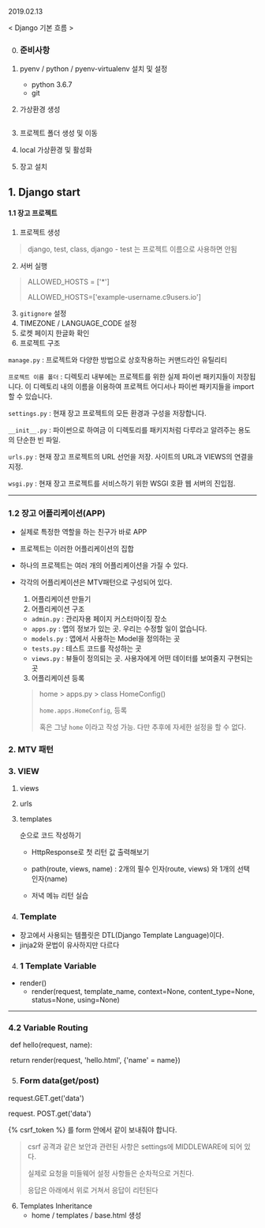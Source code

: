 2019.02.13

< Django 기본 흐름  >



0. ### 준비사항

1. pyenv / python / pyenv-virtualenv 설치 및 설정

   * python 3.6.7
   * git

2. 가상환경 생성

   ```python
   
   ```


3. 프로젝트 폴더 생성 및 이동
4. local 가상환경 및 활성화
5. 장고 설치



## 1. Django start

#### 1.1 장고 프로젝트 

1. 프로젝트 생성

> django, test, class, django - test 는 프로젝트 이름으로 사용하면 안됨

2. 서버 실행

> ALLOWED_HOSTS = ['*']
>
> ALLOWED_HOSTS=['example-username.c9users.io']

3. `gitignore` 설정
4. TIMEZONE / LANGUAGE_CODE 설정
5. 로켓 페이지 한글화 확인
6. 프로젝트 구조

`manage.py` : 프로젝트와 다양한 방법으로 상호작용하는 커맨드라인 유틸리티

`프로젝트 이름 폴더` : 디렉토리 내부에는 프로젝트를 위한 실제 파이썬 패키지들이 저장됩니다. 이 디렉토리 내의 이름을 이용하여 프로젝트 어디서나 파이썬 패키지들을 import할 수 있습니다. 

`settings.py` : 현재 장고 프로젝트의 모든 환경과 구성을 저장합니다.

`__init__.py` : 파이썬으로 하여금 이 디렉토리를 패키지처럼 다루라고 알려주는 용도의 단순한 빈 파일.

`urls.py` : 현재 장고 프로젝트의 URL 선언을 저장. 사이트의  URL과 VIEWS의 연결을 지정.

`wsgi.py` : 현재 장고 프로젝트를 서비스하기 위한 WSGI 호환 웹 서버의 진입점.

-------



### 1.2 장고 어플리케이션(APP)

* 실제로 특정한 역할을 하는 친구가 바로 APP

* 프로젝트는 이러한 어플리케이션의 집합

* 하나의 프로젝트는 여러 개의 어플리케이션을 가질 수 있다.

* 각각의 어플리케이션은 MTV패턴으로 구성되어 있다.

  1. 어플리케이션 만들기
  2. 어플리케이션 구조

  * `admin.py` : 관리자용 페이지 커스터마이징 장소
  * `apps.py` : 앱의 정보가 있는 곳. 우리는 수정할 일이 없습니다.
  * `models.py` : 앱에서 사용하는 Model을 정의하는 곳
  * `tests.py` : 테스트 코드를 작성하는 곳
  * `views.py` : 뷰들이 정의되는 곳. 사용자에게 어떤 데이터를 보여줄지 구현되는 곳

  3. 어플리케이션 등록

  > home > apps.py > class HomeConfig()
  >
  > `home.apps.HomeConfig`, 등록
  >
  > 혹은 그냥 `home` 이라고 작성 가능. 다만 추후에 자세한 설정을 할 수 없다. 

### 2. MTV 패턴

### 3. VIEW

 1. views

 2. urls

 3. templates

     순으로 코드 작성하기



    * HttpResponse로 첫 리턴 값 출력해보기
    * path(route, views, name)  : 2개의 필수 인자(route, views) 와 1개의 선택 인자(name)
    
    * 저녁 메뉴 리턴 실습


4. ###  Template

- 장고에서 사용되는 템플릿은  DTL(Django Template Language)이다.
- jinja2와 문법이 유사하지만 다르다

4. ### 1 Template Variable

* render()
  * render(request, template_name, context=None, content_type=None, status=None, using=None)

---

### 4.2 Variable Routing

​	def hello(request, name):

​	return render(request, 'hello.html', {'name' = name})



5. ### Form data(get/post)

request.GET.get('data')

request. POST.get('data')

{% csrf_token %}  를 form 안에서 같이 보내줘야 합니다.

> csrf 공격과 같은 보안과 관련된 사항은 settings에 MIDDLEWARE에 되어 있다.
>
> 실제로 요청을 미들웨어 설정 사항들은 순차적으로 거친다.
>
> 응답은 아래에서 위로 거쳐서 응답이 리턴된다



6. Templates Inheritance
   * home / templates / base.html 생성